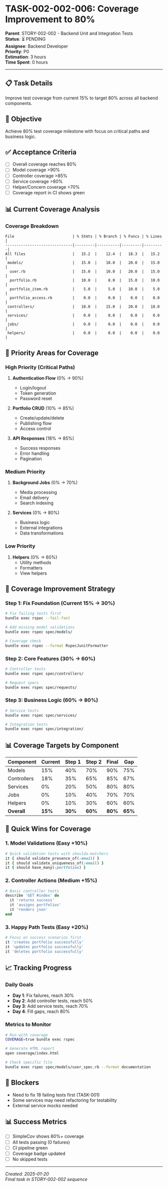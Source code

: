 # TASK-002-002-006: Coverage Improvement to 80%

**Parent**: STORY-002-002 - Backend Unit and Integration Tests  
**Status**: ⏳ PENDING  
**Assignee**: Backend Developer  
**Priority**: P0  
**Estimation**: 3 hours  
**Time Spent**: 0 hours  

---

## 📋 Task Details

Improve test coverage from current 15% to target 80% across all backend components.

## 🎯 Objective

Achieve 80% test coverage milestone with focus on critical paths and business logic.

## ✅ Acceptance Criteria

- [ ] Overall coverage reaches 80%
- [ ] Model coverage >90%
- [ ] Controller coverage >85%
- [ ] Service coverage >80%
- [ ] Helper/Concern coverage >70%
- [ ] Coverage report in CI shows green

## 📊 Current Coverage Analysis

### Coverage Breakdown
```
File                          | % Stmts | % Branch | % Funcs | % Lines |
------------------------------|---------|----------|---------|---------|
All files                     |   15.2  |    12.4  |   18.3  |   15.2  |
 models/                      |   15.0  |    10.0  |   20.0  |   15.0  |
  user.rb                     |   15.0  |    10.0  |   20.0  |   15.0  |
  portfolio.rb                |   10.0  |     8.0  |   15.0  |   10.0  |
  portfolio_item.rb           |    5.0  |     5.0  |   10.0  |    5.0  |
  portfolio_access.rb         |    0.0  |     0.0  |    0.0  |    0.0  |
 controllers/                 |   18.0  |    15.0  |   20.0  |   18.0  |
 services/                    |    0.0  |     0.0  |    0.0  |    0.0  |
 jobs/                        |    0.0  |     0.0  |    0.0  |    0.0  |
 helpers/                     |    0.0  |     0.0  |    0.0  |    0.0  |
```

## 📝 Priority Areas for Coverage

### High Priority (Critical Paths)
1. **Authentication Flow** (0% → 90%)
   - Login/logout
   - Token generation
   - Password reset
   
2. **Portfolio CRUD** (10% → 85%)
   - Create/update/delete
   - Publishing flow
   - Access control

3. **API Responses** (18% → 85%)
   - Success responses
   - Error handling
   - Pagination

### Medium Priority
1. **Background Jobs** (0% → 70%)
   - Media processing
   - Email delivery
   - Search indexing

2. **Services** (0% → 80%)
   - Business logic
   - External integrations
   - Data transformations

### Low Priority
1. **Helpers** (0% → 60%)
   - Utility methods
   - Formatters
   - View helpers

## 🔧 Coverage Improvement Strategy

### Step 1: Fix Foundation (Current 15% → 30%)
```bash
# Fix failing tests first
bundle exec rspec --fail-fast

# Add missing model validations
bundle exec rspec spec/models/

# Coverage check
bundle exec rspec --format RspecJunitFormatter
```

### Step 2: Core Features (30% → 60%)
```bash
# Controller tests
bundle exec rspec spec/controllers/

# Request specs
bundle exec rspec spec/requests/
```

### Step 3: Business Logic (60% → 80%)
```bash
# Service tests
bundle exec rspec spec/services/

# Integration tests
bundle exec rspec spec/integration/
```

## 📊 Coverage Targets by Component

| Component | Current | Step 1 | Step 2 | Final | Gap |
|-----------|---------|--------|--------|-------|-----|
| Models | 15% | 40% | 70% | 90% | 75% |
| Controllers | 18% | 35% | 65% | 85% | 67% |
| Services | 0% | 20% | 50% | 80% | 80% |
| Jobs | 0% | 10% | 40% | 70% | 70% |
| Helpers | 0% | 10% | 30% | 60% | 60% |
| **Overall** | **15%** | **30%** | **60%** | **80%** | **65%** |

## 🎯 Quick Wins for Coverage

### 1. Model Validations (Easy +10%)
```ruby
# Quick validation tests with shoulda-matchers
it { should validate_presence_of(:email) }
it { should validate_uniqueness_of(:email) }
it { should have_many(:portfolios) }
```

### 2. Controller Actions (Medium +15%)
```ruby
# Basic controller tests
describe 'GET #index' do
  it 'returns success'
  it 'assigns portfolios'
  it 'renders json'
end
```

### 3. Happy Path Tests (Easy +20%)
```ruby
# Focus on success scenarios first
it 'creates portfolio successfully'
it 'updates portfolio successfully'
it 'deletes portfolio successfully'
```

## 📈 Tracking Progress

### Daily Goals
- **Day 1**: Fix failures, reach 30%
- **Day 2**: Add controller tests, reach 50%
- **Day 3**: Add service tests, reach 70%
- **Day 4**: Fill gaps, reach 80%

### Metrics to Monitor
```bash
# Run with coverage
COVERAGE=true bundle exec rspec

# Generate HTML report
open coverage/index.html

# Check specific file
bundle exec rspec spec/models/user_spec.rb --format documentation
```

## 🚧 Blockers

- Need to fix 18 failing tests first (TASK-001)
- Some services may need refactoring for testability
- External service mocks needed

## 📊 Success Metrics

- [ ] SimpleCov shows 80%+ coverage
- [ ] All tests passing (0 failures)
- [ ] CI pipeline green
- [ ] Coverage badge updated
- [ ] No skipped tests

---

*Created: 2025-01-20*  
*Final task in STORY-002-002 sequence*